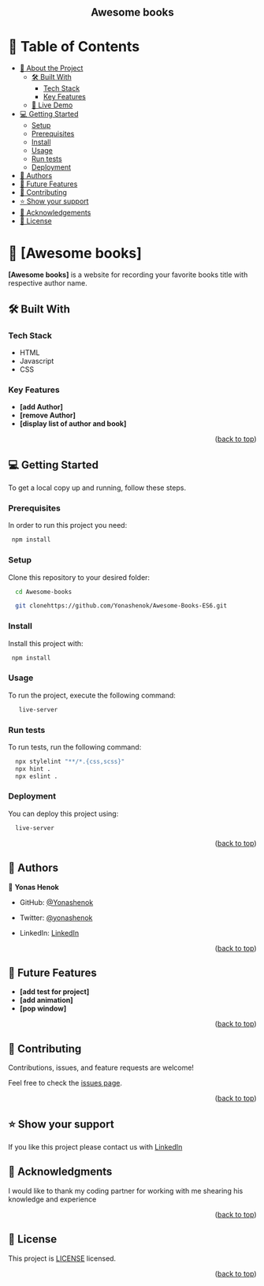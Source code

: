 <a name="readme-top"></a>

<!--
HOW TO USE:
This is an example of how you may give instructions on setting up your project locally.

Modify this file to match your project and remove sections that don't apply.

REQUIRED SECTIONS:
- Table of Contents
- About the Project
  - Built With
  - Live Demo
- Getting Started
- Authors
- Future Features
- Contributing
- Show your support
- Acknowledgements
- License

OPTIONAL SECTIONS:
- FAQ

After you're finished please remove all the comments and instructions!
-->

<div align="center">
  <!-- You are encouraged to replace this logo with your own! Otherwise you can also remove it. -->
  <!-- <img src="murple_logo.png" alt="logo" width="140"  height="auto" /> -->
  <br/>

  <h2><b>Awesome books</b></h2>

</div>

<!-- TABLE OF CONTENTS -->

# 📗 Table of Contents

- [📖 About the Project](#about-project)
  - [🛠 Built With](#built-with)
    - [Tech Stack](#tech-stack)
    - [Key Features](#key-features)
  - [🚀 Live Demo](#live-demo)
- [💻 Getting Started](#getting-started)
  - [Setup](#setup)
  - [Prerequisites](#prerequisites)
  - [Install](#install)
  - [Usage](#usage)
  - [Run tests](#run-tests)
  - [Deployment](#deployment)
- [👥 Authors](#authors)
- [🔭 Future Features](#future-features)
- [🤝 Contributing](#contributing)
- [⭐️ Show your support](#support)
- [🙏 Acknowledgements](#acknowledgements)
- [📝 License](#license)

<!-- PROJECT DESCRIPTION -->

# 📖 [Awesome books] <a name="about-project"></a>

**[Awesome books]** is a website for recording your favorite books title with respective author name.

## 🛠 Built With <a name="built-with"></a>

### Tech Stack <a name="tech-stack"></a>

- HTML
- Javascript
- CSS
<!-- Features -->

### Key Features <a name="key-features"></a>

- **[add Author]**
- **[remove Author]**
- **[display list of author and book]**

<p align="right">(<a href="#readme-top">back to top</a>)</p>

<!-- LIVE DEMO -->

>

<!-- GETTING STARTED -->

## 💻 Getting Started <a name="getting-started"></a>

To get a local copy up and running, follow these steps.

### Prerequisites

In order to run this project you need:

```sh
 npm install
```

### Setup

Clone this repository to your desired folder:

```sh
  cd Awesome-books

  git clonehttps://github.com/Yonashenok/Awesome-Books-ES6.git
```

### Install

Install this project with:

```sh
 npm install
```

### Usage

To run the project, execute the following command:

```sh
   live-server
```

### Run tests

To run tests, run the following command:

```sh
  npx stylelint "**/*.{css,scss}"
  npx hint .
  npx eslint .
```

### Deployment

You can deploy this project using:

```sh
  live-server
```

<p align="right">(<a href="#readme-top">back to top</a>)</p>

<!-- AUTHORS -->

## 👥 Authors <a name="authors"></a>

>

👤 **Yonas Henok**

- GitHub: [@Yonashenok](https://github.com/yonashenok)
- Twitter: [@yonashenok](https://twitter.com/YonasHenok3)
- LinkedIn: [LinkedIn](https://www.linkedin.com/in/yonas-henok-996a26217)

  >

<p align="right">(<a href="#readme-top">back to top</a>)</p>

<!-- FUTURE FEATURES -->

## 🔭 Future Features <a name="future-features"></a>

>

- **[add test for project]**
- **[add animation]**
- **[pop window]**

<p align="right">(<a href="#readme-top">back to top</a>)</p>

<!-- CONTRIBUTING -->

## 🤝 Contributing <a name="contributing"></a>

Contributions, issues, and feature requests are welcome!

Feel free to check the [issues page](../../issues/).

<p align="right">(<a href="#readme-top">back to top</a>)</p>

<!-- SUPPORT -->

## ⭐️ Show your support <a name="support"></a>

>

If you like this project please contact us with [LinkedIn](https://www.linkedin.com/in/yonas-henok-996a26217)

<!-- ACKNOWLEDGEMENTS -->

## 🙏 Acknowledgments <a name="acknowledgements"></a>

I would like to thank my coding partner for working with me shearing his knowledge and experience

<!-- FAQ (optional) -->

<p align="right">(<a href="#readme-top">back to top</a>)</p>

<!-- LICENSE -->

## 📝 License <a name="license"></a>

This project is [LICENSE](./LICENCE) licensed.

<p align="right">(<a href="#readme-top">back to top</a>)</p>
